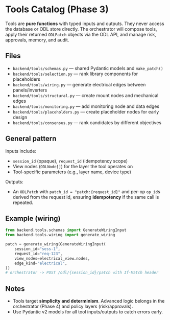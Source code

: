 # Tools Catalog (Phase 3)

Tools are **pure functions** with typed inputs and outputs. They never access
the database or ODL store directly. The orchestrator will compose tools,
apply their returned `ODLPatch` objects via the ODL API, and manage risk,
approvals, memory, and audit.

## Files
- `backend/tools/schemas.py` — shared Pydantic models and `make_patch()`
- `backend/tools/selection.py` — rank library components for placeholders
- `backend/tools/wiring.py` — generate electrical edges between panels/inverters
- `backend/tools/structural.py` — create mount nodes and mechanical edges
- `backend/tools/monitoring.py` — add monitoring node and data edges
- `backend/tools/placeholders.py` — create placeholder nodes for early design
- `backend/tools/consensus.py` — rank candidates by different objectives

## General pattern
Inputs include:
- `session_id` (opaque), `request_id` (idempotency scope)
- View nodes (`ODLNode[]`) for the layer the tool operates on
- Tool-specific parameters (e.g., layer name, device type)

Outputs:
- An `ODLPatch` with `patch_id = "patch:{request_id}"` and per-op `op_id`s
  derived from the request id, ensuring **idempotency** if the same call is
  repeated.

## Example (wiring)
```python
from backend.tools.schemas import GenerateWiringInput
from backend.tools.wiring import generate_wiring

patch = generate_wiring(GenerateWiringInput(
    session_id="sess-1",
    request_id="req-123",
    view_nodes=electrical_view.nodes,
    edge_kind="electrical",
))
# orchestrator -> POST /odl/{session_id}/patch with If-Match header
```

## Notes
- Tools target **simplicity and determinism**. Advanced logic belongs in the
  orchestrator (Phase 4) and policy layers (risk/approvals).
- Use Pydantic v2 models for all tool inputs/outputs to catch errors early.
